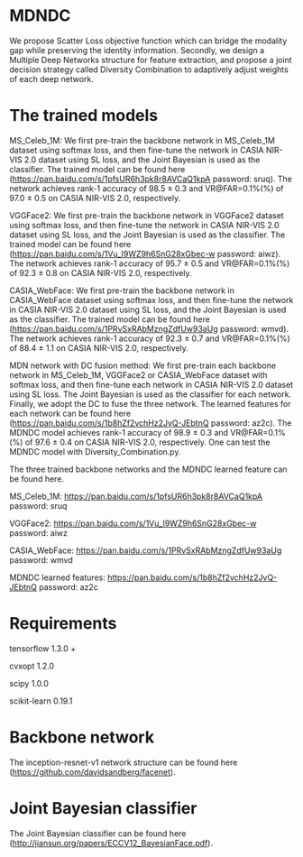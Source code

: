 # MDNDC
We propose Scatter Loss objective function which can bridge the modality gap while preserving the identity information. Secondly, we design a Multiple Deep Networks structure for feature extraction, and propose a joint decision strategy called Diversity Combination to adaptively adjust weights of each deep network.

# The trained models
MS_Celeb_1M: We first pre-train the backbone network in MS_Celeb_1M dataset using softmax loss, and then fine-tune the network in CASIA NIR-VIS 2.0 dataset using SL loss, and the Joint Bayesian is used as the classifier. The trained model can be found here (https://pan.baidu.com/s/1pfsUR6h3pk8r8AVCaQ1kpA  password: sruq). The network achieves rank-1 accuracy of 98.5 ± 0.3 and VR@FAR=0.1%(%) of 97.0 ± 0.5 on CASIA NIR-VIS 2.0, respectively.

VGGFace2: We first pre-train the backbone network in VGGFace2 dataset using softmax loss, and then fine-tune the network in CASIA NIR-VIS 2.0 dataset using SL loss, and the Joint Bayesian is used as the classifier. The trained model can be found here (https://pan.baidu.com/s/1Vu_I9WZ9h6SnG28xGbec-w  password: aiwz). The network achieves rank-1 accuracy of 95.7 ± 0.5 and VR@FAR=0.1%(%) of 92.3 ± 0.8 on CASIA NIR-VIS 2.0, respectively.
 
CASIA_WebFace: We first pre-train the backbone network in CASIA_WebFace dataset using softmax loss, and then fine-tune the network in CASIA NIR-VIS 2.0 dataset using SL loss, and the Joint Bayesian is used as the classifier. The trained model can be found here (https://pan.baidu.com/s/1PRvSxRAbMzngZdfUw93aUg  password: wmvd). The network achieves rank-1 accuracy of 92.3 ± 0.7 and VR@FAR=0.1%(%) of 88.4 ± 1.1 on CASIA NIR-VIS 2.0, respectively.

MDN network with DC fusion method: We first pre-train each backbone network in MS_Celeb_1M, VGGFace2 or CASIA_WebFace dataset with softmax loss, and then fine-tune each network in CASIA NIR-VIS 2.0 dataset using SL loss. The Joint Bayesian is used as the classifier for each network. Finally, we adopt the DC to fuse the three network. The learned features for each network can be found here (https://pan.baidu.com/s/1b8hZf2vchHz2JvQ-JEbtnQ  password: az2c). The MDNDC model achieves rank-1 accuracy of 98.9 ± 0.3 and VR@FAR=0.1%(%) of 97.6 ± 0.4 on CASIA NIR-VIS 2.0, respectively. One can test the MDNDC model with Diversity_Combination.py. 

The three trained backbone networks and the MDNDC learned feature can be found here.

MS_Celeb_1M: https://pan.baidu.com/s/1pfsUR6h3pk8r8AVCaQ1kpA  password: sruq

VGGFace2: https://pan.baidu.com/s/1Vu_I9WZ9h6SnG28xGbec-w  password: aiwz

CASIA_WebFace: https://pan.baidu.com/s/1PRvSxRAbMzngZdfUw93aUg  password: wmvd

MDNDC learned features: https://pan.baidu.com/s/1b8hZf2vchHz2JvQ-JEbtnQ  password: az2c

# Requirements
tensorflow 1.3.0 + 

cvxopt 1.2.0 

scipy 1.0.0 

scikit-learn 0.19.1 

# Backbone network
The inception-resnet-v1 network structure can be found here (https://github.com/davidsandberg/facenet). 

# Joint Bayesian classifier
The Joint Bayesian classifier can be found here (http://jiansun.org/papers/ECCV12_BayesianFace.pdf).

